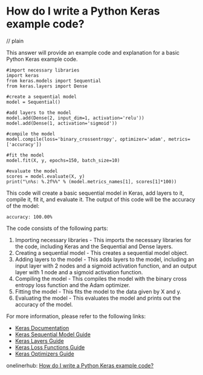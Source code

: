 # How do I write a Python Keras example code?
// plain

This answer will provide an example code and explanation for a basic Python Keras example code.

```
#import necessary libraries
import keras
from keras.models import Sequential
from keras.layers import Dense

#create a sequential model
model = Sequential()

#add layers to the model
model.add(Dense(2, input_dim=1, activation='relu'))
model.add(Dense(1, activation='sigmoid'))

#compile the model
model.compile(loss='binary_crossentropy', optimizer='adam', metrics=['accuracy'])

#fit the model
model.fit(X, y, epochs=150, batch_size=10)

#evaluate the model
scores = model.evaluate(X, y)
print("\n%s: %.2f%%" % (model.metrics_names[1], scores[1]*100))
```

This code will create a basic sequential model in Keras, add layers to it, compile it, fit it, and evaluate it. The output of this code will be the accuracy of the model:

```
accuracy: 100.00%
```

The code consists of the following parts:
1. Importing necessary libraries - This imports the necessary libraries for the code, including Keras and the Sequential and Dense layers.
2. Creating a sequential model - This creates a sequential model object.
3. Adding layers to the model - This adds layers to the model, including an input layer with 2 nodes and a sigmoid activation function, and an output layer with 1 node and a sigmoid activation function.
4. Compiling the model - This compiles the model with the binary cross entropy loss function and the Adam optimizer.
5. Fitting the model - This fits the model to the data given by X and y.
6. Evaluating the model - This evaluates the model and prints out the accuracy of the model.

For more information, please refer to the following links:
- [Keras Documentation](https://keras.io/)
- [Keras Sequential Model Guide](https://keras.io/getting-started/sequential-model-guide/)
- [Keras Layers Guide](https://keras.io/layers/core/)
- [Keras Loss Functions Guide](https://keras.io/losses/)
- [Keras Optimizers Guide](https://keras.io/optimizers/)

onelinerhub: [How do I write a Python Keras example code?](https://onelinerhub.com/python-keras/how-do-i-write-a-python-keras-example-code)